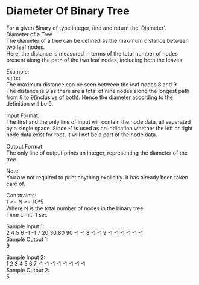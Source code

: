 # Diameter Of Binary Tree




For a given Binary of type integer, find and return the ‘Diameter’.             
Diameter of a Tree             
The diameter of a tree can be defined as the maximum distance between two leaf nodes.            
Here, the distance is measured in terms of the total number of nodes present along the path of the two leaf nodes, including both the leaves.         

Example:       
alt txt           
The maximum distance can be seen between the leaf nodes 8 and 9.            
The distance is 9 as there are a total of nine nodes along the longest path from 8 to 9(inclusive of both). Hence the diameter according to the definition will be 9.          

Input Format:          
The first and the only line of input will contain the node data, all separated by a single space. Since -1 is used as an indication whether the left or right node data exist for root, it will not be a part of the node data.          

Output Format:          
The only line of output prints an integer, representing the diameter of the tree.           

Note:           
You are not required to print anything explicitly. It has already been taken care of.         

Constraints:        
1 <= N <= 10^5      
Where N is the total number of nodes in the binary tree.           
Time Limit: 1 sec            

Sample Input 1:            
2 4 5 6 -1 -1 7 20 30 80 90 -1 -1 8 -1 -1 9 -1 -1 -1 -1 -1 -1              
Sample Output 1:         
9         

Sample Input 2:                       
1 2 3 4 5 6 7 -1 -1 -1 -1 -1 -1 -1 -1          
Sample Output 2:          
5          

